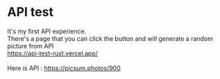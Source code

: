 # API test
It's my first API experience.
<br>
There's a page that you can click the button and will generate a random picture from API
<br>
https://api-test-rust.vercel.app/
<br>
<br>
Here is API : https://picsum.photos/900
